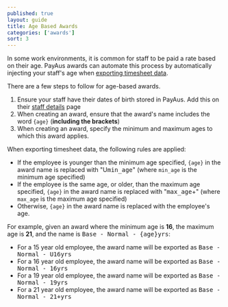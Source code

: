 ```yaml
---
published: true
layout: guide
title: Age Based Awards
categories: ['awards']
sort: 3
---
```


In some work environments, it is common for staff to be paid a rate based on their age. PayAus awards can automate this process by automatically injecting your staff's age when [exporting timesheet data](../timesheets/exports).

There are a few steps to follow for age-based awards.

1. Ensure your staff have their dates of birth stored in PayAus. Add this on their [staff details](../../staff/team/) page
2. When creating an award, ensure that the award's name includes the word `{age}` (**including the brackets**)
3. When creating an award, specify the minimum and maximum ages to which this award applies.

When exporting timesheet data, the following rules are applied:

* If the employee is younger than the minimum age specified, `{age}` in the award name is replaced with "U<tt>min_age</tt>" (where `min_age` is the minimum age specified)
* If the employee is the same age, or older, than the maximum age specified, `{age}` in the award name is replaced with "<tt>max_age</tt>+" (where `max_age` is the maximum age specified)
* Otherwise, `{age}` in the award name is replaced with the employee's age.

For example, given an award where the minimum age is **16**, the maximum age is **21**, and the name is <tt>Base - Normal - {age}yrs</tt>:
* For a 15 year old employee, the award name will be exported as <tt>Base - Normal - U16yrs</tt>
* For a 16 year old employee, the award name will be exported as <tt>Base - Normal - 16yrs</tt>
* For a 19 year old employee, the award name will be exported as <tt>Base - Normal - 19yrs</tt>
* For a 21 year old employee, the award name will be exported as <tt>Base - Normal - 21+yrs</tt>